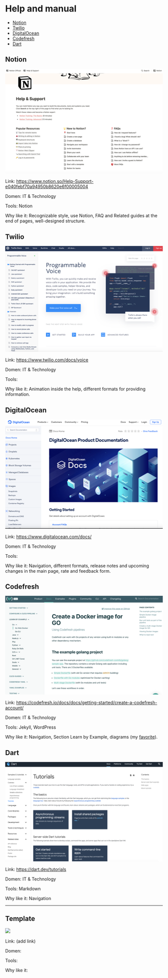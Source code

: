 # Help and manual

* [Notion](#notion)
* [Twilio](#twilio)
* [DigitalOcean](#digitalocean)
* [Codefresh](#codefresh)
* [Dart](#dart)

## Notion

![](/images/notion-help.png)

Link: https://www.notion.so/Help-Support-e040febf70a94950b8620e6f00005004

Domen: IT & Technology

Tools: Notion

Why like it: Recognizable style, use Notion, FAQ and Related guides at the end of pages, well-designed structure.

## Twilio

![](/images/twilio-help.png)

Link: https://www.twilio.com/docs/voice

Domen: IT & Technology

Tools:

Why like it: Animation inside the help, different formats for providing information.

## DigitalOcean

![](/images/digitalocean-help.png)

Link: https://www.digitalocean.com/docs/

Domen: IT & Technology

Tools:

Why like it: Navigation, different formats, release notes and upcoming changes in the main page, rate and feedback form.

## Codefresh

![](/images/codefresh-help.png)

Link: https://codefresh.io/docs/docs/getting-started/create-a-codefresh-account/

Domen: IT & Technology

Tools: Jekyll, WordPress

Why like it: Navigation, Section Learn by Example, diagrams (my [favorite](https://codefresh.io/docs/docs/administration/installation-security/#topology-diagram)).

## Dart

![](/images/dart-help.png)

Link: https://dart.dev/tutorials

Domen: IT & Technology

Tools: Markdown

Why like it: Navigation

----
## Template

![](/images/something-help.png)

Link: (add link)

Domen: 

Tools:

Why like it:
